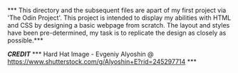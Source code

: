 *** This directory and the subsequent files are apart of my first project via 'The Odin Project'. This project is intended to display my abilities with HTML and CSS by designing a basic webpage from scratch. The layout and styles have been pre-determined, my task is to replicate the design as closely as possible.*** 

***CREDIT***
*** Hard Hat Image - Evgeniy Alyoshin @ https://www.shutterstock.com/g/Alyoshin+E?rid=245297714 ***